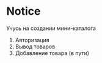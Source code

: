 # Notice
Учусь на создании мини-каталога

1. Авторизация
2. Вывод товаров
3. Добавление товара (в пути)
